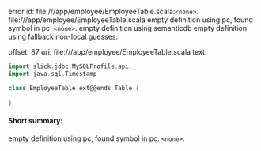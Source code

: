 error id: file://<WORKSPACE>/app/employee/EmployeeTable.scala:`<none>`.
file://<WORKSPACE>/app/employee/EmployeeTable.scala
empty definition using pc, found symbol in pc: `<none>`.
empty definition using semanticdb
empty definition using fallback
non-local guesses:

offset: 87
uri: file://<WORKSPACE>/app/employee/EmployeeTable.scala
text:
```scala
import slick.jdbc.MySQLProfile.api._
import java.sql.Timestamp

class EmployeeTable ext@@ends Table {
  
}

```


#### Short summary: 

empty definition using pc, found symbol in pc: `<none>`.